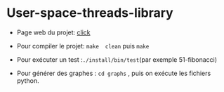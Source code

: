 # User-space-threads-library

- Page web du projet: [click](https://goglin.gitlabpages.inria.fr/enseirb-it202/)

- Pour compiler le projet: `make  clean` puis `make`

- Pour exécuter un test :`./install/bin/test`(par exemple 51-fibonacci)

- Pour générer des graphes : `cd graphs` , puis on exécute les fichiers python.
